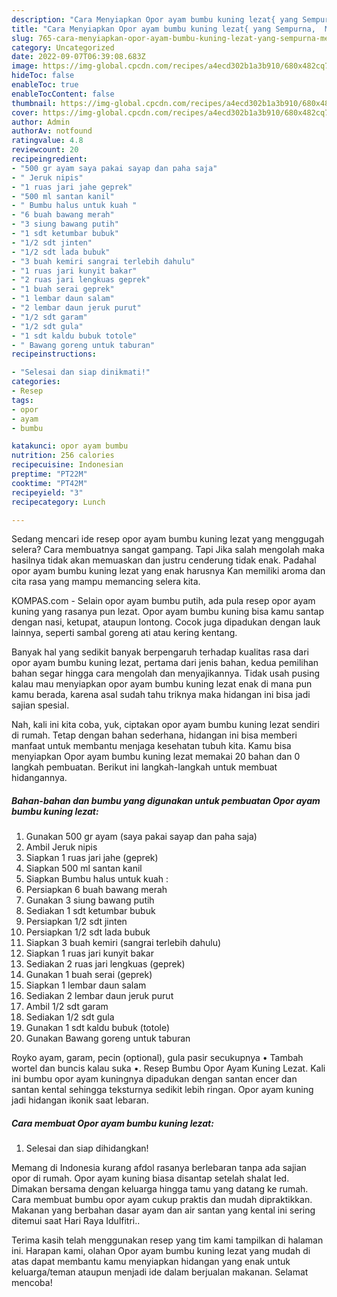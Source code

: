 ```yaml
---
description: "Cara Menyiapkan Opor ayam bumbu kuning lezat{ yang Sempurna,  Menu Buat lebaran"
title: "Cara Menyiapkan Opor ayam bumbu kuning lezat{ yang Sempurna,  Menu Buat lebaran"
slug: 765-cara-menyiapkan-opor-ayam-bumbu-kuning-lezat-yang-sempurna-menu-buat-lebaran
category: Uncategorized
date: 2022-09-07T06:39:08.683Z
image: https://img-global.cpcdn.com/recipes/a4ecd302b1a3b910/680x482cq70/opor-ayam-bumbu-kuning-lezat-foto-resep-utama.jpg
hideToc: false
enableToc: true
enableTocContent: false
thumbnail: https://img-global.cpcdn.com/recipes/a4ecd302b1a3b910/680x482cq70/opor-ayam-bumbu-kuning-lezat-foto-resep-utama.jpg
cover: https://img-global.cpcdn.com/recipes/a4ecd302b1a3b910/680x482cq70/opor-ayam-bumbu-kuning-lezat-foto-resep-utama.jpg
author: Admin
authorAv: notfound
ratingvalue: 4.8
reviewcount: 20
recipeingredient:
- "500 gr ayam saya pakai sayap dan paha saja"
- " Jeruk nipis"
- "1 ruas jari jahe geprek"
- "500 ml santan kanil"
- " Bumbu halus untuk kuah "
- "6 buah bawang merah"
- "3 siung bawang putih"
- "1 sdt ketumbar bubuk"
- "1/2 sdt jinten"
- "1/2 sdt lada bubuk"
- "3 buah kemiri sangrai terlebih dahulu"
- "1 ruas jari kunyit bakar"
- "2 ruas jari lengkuas geprek"
- "1 buah serai geprek"
- "1 lembar daun salam"
- "2 lembar daun jeruk purut"
- "1/2 sdt garam"
- "1/2 sdt gula"
- "1 sdt kaldu bubuk totole"
- " Bawang goreng untuk taburan"
recipeinstructions:

- "Selesai dan siap dinikmati!"
categories:
- Resep
tags:
- opor
- ayam
- bumbu

katakunci: opor ayam bumbu 
nutrition: 256 calories
recipecuisine: Indonesian
preptime: "PT22M"
cooktime: "PT42M"
recipeyield: "3"
recipecategory: Lunch

---
```



Sedang mencari ide resep opor ayam bumbu kuning lezat yang menggugah selera? Cara membuatnya sangat gampang. Tapi Jika salah mengolah maka hasilnya tidak akan memuaskan dan justru cenderung tidak enak. Padahal opor ayam bumbu kuning lezat yang enak harusnya Kan memiliki aroma dan cita rasa yang mampu memancing selera kita.


KOMPAS.com - Selain opor ayam bumbu putih, ada pula resep opor ayam kuning yang rasanya pun lezat. Opor ayam bumbu kuning bisa kamu santap dengan nasi, ketupat, ataupun lontong. Cocok juga dipadukan dengan lauk lainnya, seperti sambal goreng ati atau kering kentang.

Banyak hal yang sedikit banyak berpengaruh terhadap kualitas rasa dari opor ayam bumbu kuning lezat, pertama dari jenis bahan, kedua pemilihan bahan segar hingga cara mengolah dan menyajikannya. Tidak usah pusing kalau mau menyiapkan opor ayam bumbu kuning lezat enak di mana pun kamu berada, karena asal sudah tahu triknya maka hidangan ini bisa jadi sajian spesial.


Nah, kali ini kita coba, yuk, ciptakan opor ayam bumbu kuning lezat sendiri di rumah. Tetap dengan bahan sederhana, hidangan ini bisa memberi manfaat untuk membantu menjaga kesehatan tubuh kita. Kamu bisa menyiapkan Opor ayam bumbu kuning lezat memakai 20 bahan dan 0 langkah pembuatan. Berikut ini langkah-langkah untuk membuat hidangannya.

<!--inarticleads1-->

##### Bahan-bahan dan bumbu yang digunakan untuk pembuatan Opor ayam bumbu kuning lezat:

1. Gunakan 500 gr ayam (saya pakai sayap dan paha saja)
1. Ambil  Jeruk nipis
1. Siapkan 1 ruas jari jahe (geprek)
1. Siapkan 500 ml santan kanil
1. Siapkan  Bumbu halus untuk kuah :
1. Persiapkan 6 buah bawang merah
1. Gunakan 3 siung bawang putih
1. Sediakan 1 sdt ketumbar bubuk
1. Persiapkan 1/2 sdt jinten
1. Persiapkan 1/2 sdt lada bubuk
1. Siapkan 3 buah kemiri (sangrai terlebih dahulu)
1. Siapkan 1 ruas jari kunyit bakar
1. Sediakan 2 ruas jari lengkuas (geprek)
1. Gunakan 1 buah serai (geprek)
1. Siapkan 1 lembar daun salam
1. Sediakan 2 lembar daun jeruk purut
1. Ambil 1/2 sdt garam
1. Sediakan 1/2 sdt gula
1. Gunakan 1 sdt kaldu bubuk (totole)
1. Gunakan  Bawang goreng untuk taburan


Royko ayam, garam, pecin (optional), gula pasir secukupnya • Tambah wortel dan buncis kalau suka •. Resep Bumbu Opor Ayam Kuning Lezat. Kali ini bumbu opor ayam kuningnya dipadukan dengan santan encer dan santan kental sehingga teksturnya sedikit lebih ringan. Opor ayam kuning jadi hidangan ikonik saat lebaran. 

<!--inarticleads2-->

##### Cara membuat Opor ayam bumbu kuning lezat:


1. Selesai dan siap dihidangkan!

Memang di Indonesia kurang afdol rasanya berlebaran tanpa ada sajian opor di rumah. Opor ayam kuning biasa disantap setelah shalat Ied. Dimakan bersama dengan keluarga hingga tamu yang datang ke rumah. Cara membuat bumbu opor ayam cukup praktis dan mudah dipraktikkan. Makanan yang berbahan dasar ayam dan air santan yang kental ini sering ditemui saat Hari Raya Idulfitri.. 

Terima kasih telah menggunakan resep yang tim kami tampilkan di halaman ini. Harapan kami, olahan Opor ayam bumbu kuning lezat yang mudah di atas dapat membantu kamu menyiapkan hidangan yang enak untuk keluarga/teman ataupun menjadi ide dalam berjualan makanan. Selamat mencoba!
